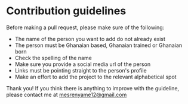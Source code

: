 # Contribution guidelines

Before making a pull request, please make sure of the following:
- The name of the person you want to add do not already exist
- The person must be Ghanaian based, Ghanaian trained or Ghanaian born
- Check the spelling of the name
- Make sure you provide a social media url of the person
- Links must be pointing straight to the person's profile
- Make an effort to add the project to the relevant alphabetical spot


Thank you! If you think there is anything to improve with the guideline, please contact me at mesrenyame12@gmail.com
